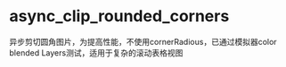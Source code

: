 # async_clip_rounded_corners
异步剪切圆角图片，为提高性能，不使用cornerRadious，已通过模拟器color blended Layers测试，适用于复杂的滚动表格视图
